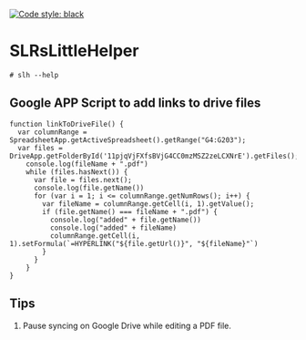 [![Code style: black](https://img.shields.io/badge/code%20style-black-000000.svg)](https://github.com/psf/black)
# SLRsLittleHelper

```
# slh --help
```

## Google APP Script to add links to drive files

```
function linkToDriveFile() {
  var columnRange = SpreadsheetApp.getActiveSpreadsheet().getRange("G4:G203");
  var files = DriveApp.getFolderById('11pjqVjFXfsBVjG4CC0mzMSZ2zeLCXNrE').getFiles();
    console.log(fileName + ".pdf")
    while (files.hasNext()) {
      var file = files.next();
      console.log(file.getName())
      for (var i = 1; i <= columnRange.getNumRows(); i++) {
        var fileName = columnRange.getCell(i, 1).getValue();
        if (file.getName() === fileName + ".pdf") {
          console.log("added" + file.getName())
          console.log("added" + fileName)
          columnRange.getCell(i, 1).setFormula(`=HYPERLINK("${file.getUrl()}", "${fileName}"`)
        }
      }
    }
}
```

## Tips
1. Pause syncing on Google Drive while editing a PDF file.
